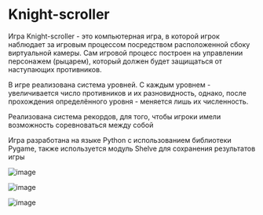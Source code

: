 # Knight-scroller
Игра Knight-scroller - это компьютерная игра, в которой игрок наблюдает за игровым процессом посредством расположенной сбоку виртуальной камеры. 
Сам игровой процесс построен на управлении персонажем (рыцарем), который должен будет защищаться от наступающих противников.

В игре реализована система уровней. С каждым уровнем - увеличивается число противников и их разновидность, однако, после прохождения определённого 
уровня - меняется лишь их численность.

Реализована система рекордов, для того, чтобы игроки имели возможность соревноваться между собой

Игра разработана на языке Python с использованием библиотеки Pygame, также используется модуль Shelve для сохранения результатов игры

![image](https://github.com/Calcifer08/Knight-scroller/assets/120969220/6e5185c7-48e1-4f69-a024-4456d6d52e09)

![image](https://github.com/Calcifer08/Knight-scroller/assets/120969220/159dcbf2-8799-413a-bab9-27303432feda)

![image](https://github.com/Calcifer08/Knight-scroller/assets/120969220/9576f698-1082-4893-897f-9b9c0e2178c7)
